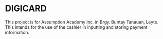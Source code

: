 # DIGICARD
This project is for Assumption Academy Inc. in Brgy. Buntay Tanauan, Leyte. This intends for the use of the cashier in inputting and storing payment information.
